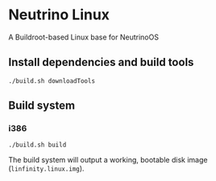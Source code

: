 # Neutrino Linux
A Buildroot-based Linux base for NeutrinoOS
## Install dependencies and build tools
`./build.sh downloadTools`
## Build system
### i386
`./build.sh build`

The build system will output a working, bootable disk image (`linfinity.linux.img`).